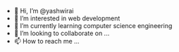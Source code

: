 - 👋 Hi, I’m @yashwirai
- 👀 I’m interested in web development
- 🌱 I’m currently learning computer science engineering
- 💞️ I’m looking to collaborate on ...
- 📫 How to reach me ...

<!---
yashwirai/yashwirai is a ✨ special ✨ repository because its `README.md` (this file) appears on your GitHub profile.
You can click the Preview link to take a look at your changes.
--->
